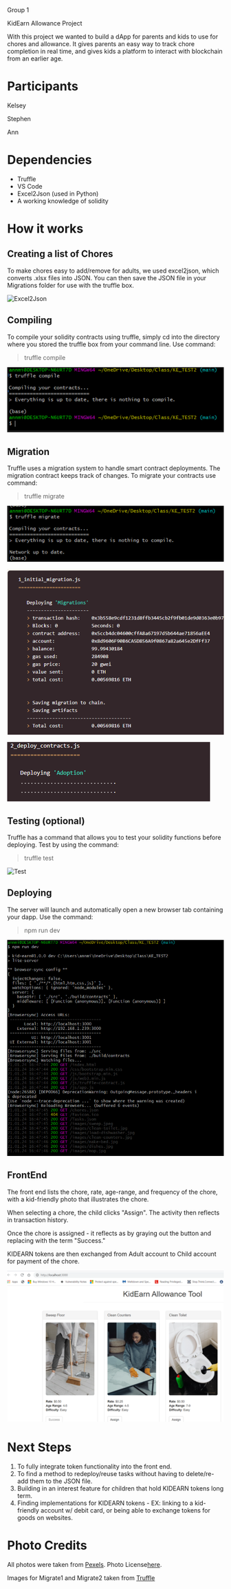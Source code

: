 Group 1

KidEarn Allowance Project

With this project we wanted to build a dApp for parents and kids to use for chores and allowance. It gives parents an easy way to track chore completion in real time, and gives kids a platform to interact with  blockchain from an earlier age.

# Participants
Kelsey

Stephen

Ann

# Dependencies
* Truffle
* VS Code
* Excel2Json (used in Python)
* A working knowledge of solidity

# How it works

## Creating a list of Chores
To make chores easy to add/remove for adults, we used excel2json, which converts .xlsx files into JSON. You can then save the JSON file in your Migrations folder for use with the truffle box.

![Excel2Json](MDImages/Excel2Json.gif)

## Compiling

To compile your solidity contracts using truffle, simply cd into the directory where you stored the truffle box from your command line. Use command:
> truffle compile

![Compile](MDImages/Compile.PNG)

## Migration

Truffle uses a migration system to handle smart contract deployments. The migration contract keeps track of changes. To migrate your contracts use command:
> truffle migrate

![Migrate](MDImages/Migrate.PNG)

![Migrate1](MDImages/Migration1.PNG)

![Migrate2](MDImages/Migration2.PNG)

## Testing (optional)

Truffle has a command that allows you to test your solidity functions before deploying. Test by using the command:
> truffle test

![Test](MDImages/Test.PNG)

## Deploying

The server will launch and automatically open a new browser tab containing your dapp. Use the command:
> npm run dev

![Deploy](MDImages/Deploy.PNG)

## FrontEnd

The front end lists the chore, rate, age-range, and frequency of the chore, with a kid-friendly photo that illustrates the chore. 

When selecting a chore, the child clicks "Assign". The activity then reflects in transaction history. 

Once the chore is assigned - it reflects as by graying out the button and replacing with the term "Success."

KIDEARN tokens are then exchanged from Adult account to Child account for payment of the chore.

![FrontEnd](MDImages/KidEarn_Tool.PNG)

# Next Steps
1. To fully integrate token functionality into the front end.
2. To find a method to redeploy/reuse tasks without having to delete/re-add them to the JSON file.
3. Building in an interest feature for children that hold KIDEARN tokens long term.
4. Finding implementations for KIDEARN tokens - EX: linking to a kid-friendly account w/ debit card, or being able to exchange tokens for goods on websites.

# Photo Credits
All photos were taken from [Pexels](https://www.pexels.com/). Photo License[here]((https://www.pexels.com/license) ).

Images for Migrate1 and Migrate2 taken from [Truffle](https://www.trufflesuite.com/tutorials/pet-shop)